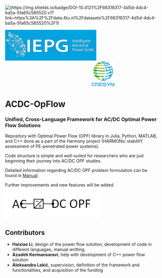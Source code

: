 ![(https://img.shields.io/badge/DOI-10.4121%2F66318317-4d5d-4dc4-ba5a-5fa65c585520.v1?link=https%3A%2F%2Fdata.4tu.nl%2Fdatasets%2F66318317-4d5d-4dc4-ba5a-5fa65c585520%2F1)](http://dx.doi.org/10.4121/66318317-4d5d-4dc4-ba5a-5fa65c585520.v1)

![alt text](IEPG_logo.jpg?raw=true) $~~~~~~~~~~~~~~~~~~~~~~~~~~~~~~~~~~~~~~~~~~~~~~~~~~~~~~~~~~~~~~~~~~~~~~~$  ![alt text](cresym.png?raw=true)        

# ACDC-OpFlow  
###  Unified, Cross-Language Framework for AC/DC Optimal Power Flow Solutions
Repository with Optimal Power Flow (OPF) library in Julia, Python, MATLAB, and C++ done as a part of the Harmony project (HARMONic stabilitY assessment of PE-penetrated power systems).

Code structure is simple and well-suited for researchers who are just beginning their journey into AC/DC OPF studies.

Detailed information regarding AC/DC OPF problem formulation can be found in [Manual](Manual_v0.1.2.pdf).

Further improvements and new features will be added.

![alt text](ACDC_OPF.png?raw=true)

## Contributors
- **Haixiao Li**, design of the power flow solution, development of code in different languages, manual writting
- **Azadeh Kermansaravi**, help with development of C++ power flow solution
- **Aleksandra Lekić**, supervision, definition of the framework and functionalities, and acquisition of the funding
